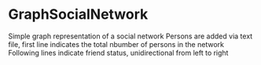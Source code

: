 # GraphSocialNetwork

Simple graph representation of a social network
Persons are added via text file, first line indicates the total nbumber of persons in the network
Following lines indicate friend status, unidirectional from left to right
